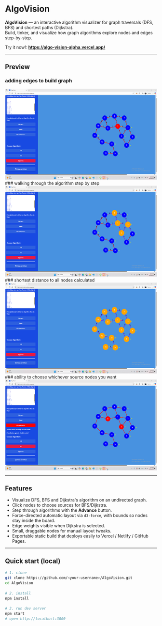 # AlgoVision

**AlgoVision** — an interactive algorithm visualizer for graph traversals (DFS, BFS) and shortest paths (Dijkstra).  
Build, tinker, and visualize how graph algorithms explore nodes and edges step-by-step.

Try it now!: **https://algo-vision-alpha.vercel.app/**

---

## Preview
### adding edges to build graph
<img src="docs/s2.png" alt="screenshot" width="600" height="300" />
### walking through the algorithm step by step
<img src="docs/s3.png" alt="screenshot" width="600" height="300" />
### shortest distance to all nodes calculated
<img src="docs/s4.png" alt="screenshot" width="600" height="300" />
### ability to choose whichever source nodes you want
<img src="docs/s5.png" alt="screenshot" width="600" height="300" />

---

## Features

- Visualize DFS, BFS and Dijkstra's algorithm on an undirected graph.
- Click nodes to choose sources for BFS/Dijkstra.
- Step through algorithms with the **Advance** button.
- Force-directed automatic layout via `d3-force`, with bounds so nodes stay inside the board.
- Edge weights visible when Dijkstra is selected.
- Small, draggable nodes for manual layout tweaks.
- Exportable static build that deploys easily to Vercel / Netlify / GitHub Pages.

---

## Quick start (local)

```bash
# 1. clone
git clone https://github.com/<your-username>/AlgoVision.git
cd AlgoVision

# 2. install
npm install

# 3. run dev server
npm start
# open http://localhost:3000
